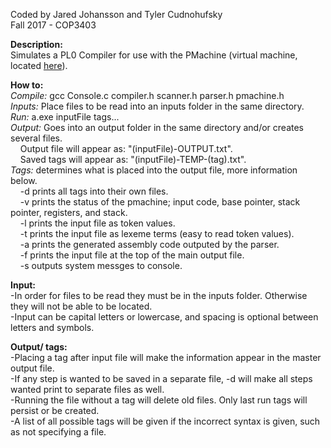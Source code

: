 Coded by Jared Johansson and Tyler Cudnohufsky  
Fall 2017 - COP3403  
  
**Description:**  
Simulates a PL0 Compiler for use with the PMachine (virtual machine, located [here](https://github.com/m3talpillow/SchoolWork/tree/master/PMachine)).  
  
**How to:**  
*Compile:* gcc Console.c compiler.h scanner.h parser.h pmachine.h  
*Inputs:* Place files to be read into an inputs folder in the same directory.  
*Run:* a.exe inputFile tags...  
*Output:* Goes into an output folder in the same directory and/or creates several files.  
&nbsp;&nbsp;&nbsp; Output file will appear as: "(inputFile)-OUTPUT.txt".  
&nbsp;&nbsp;&nbsp; Saved tags will appear as: "(inputFile)-TEMP-(tag).txt".  
*Tags:* determines what is placed into the output file, more information below.  
&nbsp;&nbsp;&nbsp; -d prints all tags into their own files.   
&nbsp;&nbsp;&nbsp; -v prints the status of the pmachine; input code, base pointer, stack pointer, registers, and stack.  
&nbsp;&nbsp;&nbsp; -l prints the input file as token values.  
&nbsp;&nbsp;&nbsp; -t prints the input file as lexeme terms (easy to read token values).  
&nbsp;&nbsp;&nbsp; -a prints the generated assembly code outputed by the parser.  
&nbsp;&nbsp;&nbsp; -f prints the input file at the top of the main output file.  
&nbsp;&nbsp;&nbsp; -s outputs system messges to console. 
  
**Input:**  
-In order for files to be read they must be in the inputs folder. Otherwise they will not be able to be located.  
-Input can be capital letters or lowercase, and spacing is optional between letters and symbols.   
   
**Output/ tags:**  
-Placing a tag after input file will make the information appear in the master output file.   
-If any step is wanted to be saved in a separate file, -d will make all steps wanted print to separate files as well.  
-Running the file without a tag will delete old files. Only last run tags will persist or be created.  
-A list of all possible tags will be given if the incorrect syntax is given, such as not specifying a file.   


